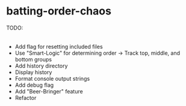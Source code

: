 # batting-order-chaos

TODO:
######
- Add flag for resetting included files
- Use "Smart-Logic" for determining order
    -> Track top, middle, and bottom groups
- Add history directory
- Display history
- Format console output strings
- Add debug flag
- Add "Beer-Bringer" feature
- Refactor
